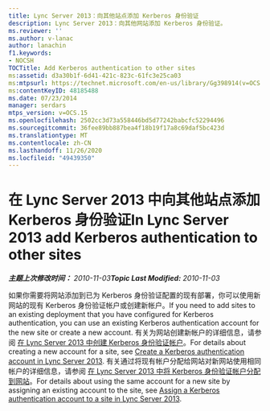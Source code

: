 ```yaml
---
title: Lync Server 2013：向其他站点添加 Kerberos 身份验证
description: Lync Server 2013：向其他网站添加 Kerberos 身份验证。
ms.reviewer: ''
ms.author: v-lanac
author: lanachin
f1.keywords:
- NOCSH
TOCTitle: Add Kerberos authentication to other sites
ms:assetid: d3a30b1f-6d41-421c-823c-61fc3e25ca03
ms:mtpsurl: https://technet.microsoft.com/en-us/library/Gg398914(v=OCS.15)
ms:contentKeyID: 48185488
ms.date: 07/23/2014
manager: serdars
mtps_version: v=OCS.15
ms.openlocfilehash: 2502cc3d73a558446bd5d77242babcfc52294496
ms.sourcegitcommit: 36fee89bb887bea4f18b19f17a8c69daf5bc423d
ms.translationtype: MT
ms.contentlocale: zh-CN
ms.lasthandoff: 11/26/2020
ms.locfileid: "49439350"
---
```

# <a name="in-lync-server-2013-add-kerberos-authentication-to-other-sites"></a><span data-ttu-id="c5181-103">在 Lync Server 2013 中向其他站点添加 Kerberos 身份验证</span><span class="sxs-lookup"><span data-stu-id="c5181-103">In Lync Server 2013 add Kerberos authentication to other sites</span></span>

<div data-xmlns="http://www.w3.org/1999/xhtml">

<div class="topic" data-xmlns="http://www.w3.org/1999/xhtml" data-msxsl="urn:schemas-microsoft-com:xslt" data-cs="https://msdn.microsoft.com/">

<div data-asp="https://msdn2.microsoft.com/asp">



</div>

<div id="mainSection">

<div id="mainBody"><span data-ttu-id="c5181-104">

<span> </span></span><span class="sxs-lookup"><span data-stu-id="c5181-104">

<span> </span></span></span>

<span data-ttu-id="c5181-105">_**主题上次修改时间：** 2010-11-03_</span><span class="sxs-lookup"><span data-stu-id="c5181-105">_**Topic Last Modified:** 2010-11-03_</span></span>

<span data-ttu-id="c5181-106">如果你需要将网站添加到已为 Kerberos 身份验证配置的现有部署，你可以使用新网站的现有 Kerberos 身份验证帐户或创建新帐户。</span><span class="sxs-lookup"><span data-stu-id="c5181-106">If you need to add sites to an existing deployment that you have configured for Kerberos authentication, you can use an existing Kerberos authentication account for the new site or create a new account.</span></span> <span data-ttu-id="c5181-107">有关为网站创建新帐户的详细信息，请参阅 [在 Lync Server 2013 中创建 Kerberos 身份验证帐户](lync-server-2013-create-a-kerberos-authentication-account.md)。</span><span class="sxs-lookup"><span data-stu-id="c5181-107">For details about creating a new account for a site, see [Create a Kerberos authentication account in Lync Server 2013](lync-server-2013-create-a-kerberos-authentication-account.md).</span></span> <span data-ttu-id="c5181-108">有关通过将现有帐户分配给网站对新网站使用相同帐户的详细信息，请参阅 [在 Lync Server 2013 中将 Kerberos 身份验证帐户分配到网站](lync-server-2013-assign-a-kerberos-authentication-account-to-a-site.md)。</span><span class="sxs-lookup"><span data-stu-id="c5181-108">For details about using the same account for a new site by assigning an existing account to the site, see [Assign a Kerberos authentication account to a site in Lync Server 2013](lync-server-2013-assign-a-kerberos-authentication-account-to-a-site.md).</span></span>

<span data-ttu-id="c5181-109"></div>

<span> </span>

</div>

</div>

</span><span class="sxs-lookup"><span data-stu-id="c5181-109"></div>

<span> </span>

</div>

</div>

</span></span></div>

